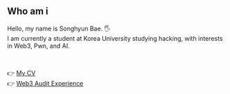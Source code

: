 ## Who am i
Hello, my name is Songhyun Bae. 🖐️ <br>
I am currently a student at Korea University studying hacking, with interests in Web3, Pwn, and AI.

<br>

👉 [My CV](https://bshyuunn.github.io/Songhyun-Bae.pdf) <br>
👉 [Web3 Audit Experience](https://github.com/bshyuunn/bshyuunn-web3-portfolio)
